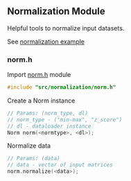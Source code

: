 ## Normalization Module
Helpful tools to normalize input datasets.

See [normalization example](../../examples/normalization/main.cpp)

### norm.h
Import [norm.h](./norm.h) module
``` cpp
#include "src/normalization/norm.h"
```
Create a Norm instance
```cpp
// Params: (norm_type, dl)
// norm_type - ("min-max", "z_score")
// dl - dataloader instance
Norm norm(<normtype>, <dl>);
```

Normalize data
```cpp
// Params: (data)
// data - vector of input matrices
norm.normalize(<data>);
```